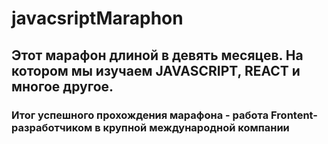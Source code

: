 # javacsriptMaraphon


## Этот марафон длиной в девять месяцев. На котором мы изучаем JAVASCRIPT, REACT и многое другое. 
### Итог успешного прохождения марафона - работа Frontent-разработчиком в крупной международной компании
